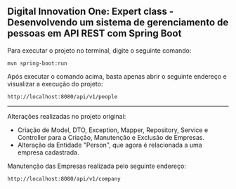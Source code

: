 <h2>Digital Innovation One: Expert class - Desenvolvendo um sistema de gerenciamento de pessoas em API REST com Spring Boot</h2>

Para executar o projeto no terminal, digite o seguinte comando:

```shell script
mvn spring-boot:run 
```

Após executar o comando acima, basta apenas abrir o seguinte endereço e visualizar a execução do projeto:

```
http://localhost:8080/api/v1/people
```
-------------------------------------------------------------
Alterações realizadas no projeto original:

 - Criação de Model, DTO, Exception, Mapper, Repository, Service e Controller para a Criação, Manutenção e Exclusão de Empresas.
 - Alteração da Entidade "Person", que agora é relacionada a uma empresa cadastrada.

Manutenção das Empresas realizada pelo seguinte endereço:

```
http://localhost:8080/api/v1/company
```
